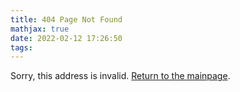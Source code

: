 ```yaml
---
title: 404 Page Not Found
mathjax: true
date: 2022-02-12 17:26:50
tags: 
---
```


Sorry, this address is invalid. [Return to the mainpage](/blog/).

